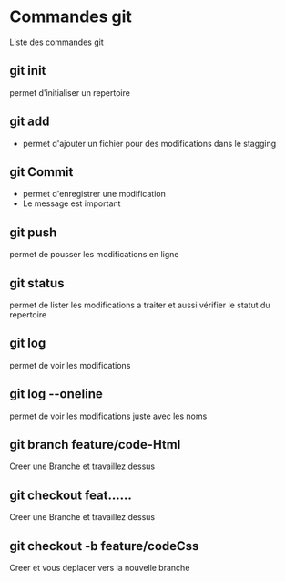 # Commandes git

Liste des commandes git

## git init

permet d'initialiser un repertoire

## git add

- permet d'ajouter un fichier pour des modifications dans le stagging 

## git Commit

- permet d'enregistrer une modification
- Le message est important

## git push

permet de pousser les modifications en ligne

## git status

permet de lister les modifications a traiter et aussi vérifier le statut du repertoire

## git log

permet de voir les modifications

## git log --oneline

permet de voir les modifications juste avec les noms

## git branch feature/code-Html

Creer une Branche et travaillez dessus

## git checkout feat......

Creer une Branche et travaillez dessus

## git checkout -b feature/codeCss 

Creer et vous deplacer vers la nouvelle branche